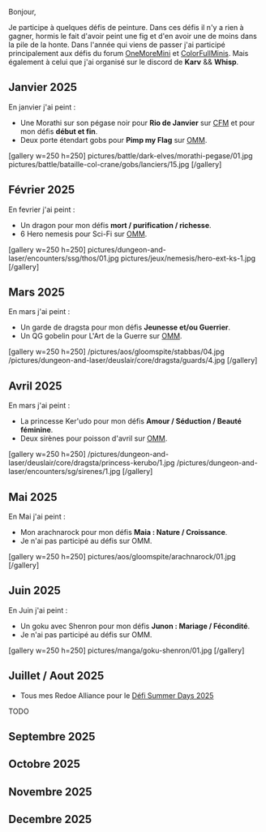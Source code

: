 Bonjour,

Je participe à quelques défis de peinture. 
Dans ces défis il n'y a rien à gagner, hormis le fait d'avoir peint une fig et d'en avoir une de moins dans la pile de la honte.
Dans l'année qui viens de passer j'ai participé principalement aux défis du 
forum [OneMoreMini](https://onemoremini.fr/topic/203/calendrier-des-d%C3%A9fis-mensuels) 
et [ColorFullMinis](https://taverne.colorfulminis.com/t/defis-cfm-annee-2025/5163). 
Mais également à celui que j'ai organisé sur le discord de __Karv__ && __Whisp__. 

## Janvier 2025

En janvier j'ai peint :
* Une Morathi sur son pégase noir pour __Rio de Janvier__ sur [CFM](https://taverne.colorfulminis.com/t/defi-janvier-2025-rio-de-janvier/5826) et pour mon défis __début et fin__.
* Deux porte étendart gobs pour __Pimp my Flag__ sur [OMM](https://onemoremini.fr/topic/653/d%C3%A9fi-janvier-2025-pimp-my-flag).

[gallery w=250 h=250]
pictures/battle/dark-elves/morathi-pegase/01.jpg
pictures/battle/bataille-col-crane/gobs/lanciers/15.jpg
[/gallery]

## Février 2025

En fevrier j'ai peint :
* Un dragon pour mon défis __mort / purification / richesse__.
* 6 Hero nemesis pour Sci-Fi sur [OMM](https://onemoremini.fr/topic/662/d%C3%A9fi-f%C3%A9vrier-2025-sci-fi).

[gallery w=250 h=250]
pictures/dungeon-and-laser/encounters/ssg/thos/01.jpg
pictures/jeux/nemesis/hero-ext-ks-1.jpg
[/gallery]

## Mars 2025

En mars j'ai peint :
* Un garde de dragsta pour mon défis __Jeunesse et/ou Guerrier__.
* Un QG gobelin pour L'Art de la Guerre sur [OMM](https://onemoremini.fr/topic/667/d%C3%A9fi-mars-2025-l-art-de-la-guerre).

[gallery w=250 h=250]
/pictures/aos/gloomspite/stabbas/04.jpg
/pictures/dungeon-and-laser/deuslair/core/dragsta/guards/4.jpg
[/gallery]


## Avril 2025

En mars j'ai peint :
* La princesse Ker'udo pour mon défis __Amour / Séduction / Beauté féminine__.
* Deux sirènes pour poisson d'avril sur [OMM](https://onemoremini.fr/topic/673/d%C3%A9fi-avril-2025-poisson-d-avril).

[gallery w=250 h=250]
/pictures/dungeon-and-laser/deuslair/core/dragsta/princess-kerubo/1.jpg
/pictures/dungeon-and-laser/encounters/sg/sirenes/1.jpg
[/gallery]

## Mai 2025

En Mai j'ai peint :
* Mon arachnarock pour mon défis __Maia : Nature / Croissance__.
* Je n'ai pas participé au défis sur OMM. 

[gallery w=250 h=250]
pictures/aos/gloomspite/arachnarock/01.jpg
[/gallery]

## Juin 2025

En Juin j'ai peint :
* Un goku avec Shenron pour mon défis __Junon : Mariage / Fécondité__.
* Je n'ai pas participé au défis sur OMM. 

[gallery w=250 h=250]
pictures/manga/goku-shenron/01.jpg
[/gallery]


## Juillet / Aout 2025

* Tous mes Redoe Alliance pour le [Défi Summer Days 2025](https://onemoremini.fr/topic/679/d%C3%A9fi-summer-days-2025-juillet-aout)

TODO

## Septembre 2025

## Octobre 2025

## Novembre 2025

## Decembre 2025
